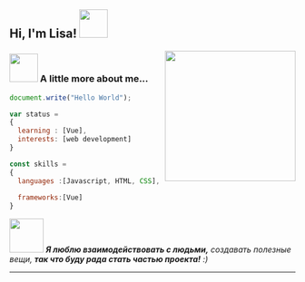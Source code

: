 <h2> Hi, I'm Lisa! <img src="https://media.giphy.com/media/mGcNjsfWAjY5AEZNw6/giphy.gif" width="50"></h2>
<img align='right' src="https://media3.giphy.com/media/v1.Y2lkPTc5MGI3NjExMDF2eGc5c3NydG1pOWFwcWU4MDV2cHdid3RrcnY1MWlmZ2d4ZDc4byZlcD12MV9pbnRlcm5hbF9naWZfYnlfaWQmY3Q9Zw/3oKIPnAiaMCws8nOsE/giphy.gif" width="230">

### <img src="https://media2.giphy.com/media/v1.Y2lkPTc5MGI3NjExcnU1MHM0dGxmbmoxcGNidjRnOGgwMjgxMG14Y3FpcW1ycHF0Z3c4diZlcD12MV9pbnRlcm5hbF9naWZfYnlfaWQmY3Q9cw/UT5KJxgtX4o9Q3O9bg/giphy.gif" width="50"> A little more about me...  

```javascript
document.write("Hello World");

var status = 
{ 
  learning : [Vue],
  interests: [web development]
}

const skills = 
{
  languages :[Javascript, HTML, CSS],
  
  frameworks:[Vue]
}
```

<img src="https://media3.giphy.com/media/v1.Y2lkPTc5MGI3NjExaG5uZzdhbHBzcjlycWY3NXRzZW5nejN5enE5dnZyMzY0bzJkcGQ5cyZlcD12MV9pbnRlcm5hbF9naWZfYnlfaWQmY3Q9cw/rD5KC4L3RIsmPgqKkL/giphy.gif" width="60"> <em><b>Я люблю взаимодействовать с людьми,</b> создавать полезные вещи, <b>так что буду рада стать частью проекта!</b> :)</em>

---



